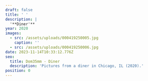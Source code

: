 ```yaml
---
draft: false
title: ' '
description: |
  '**Diner'**
year: 2020
images:
  - src: /assets/uploads/000419250005.jpg
    caption: ''
  - src: /assets/uploads/000419250006.jpg
date: 2023-11-14T10:33:12.776Z
seo:
  title: Dom35mm - Diner
  description: 'Pictures from a diner in Chicago, IL (2020).'
position: 0
---
```


